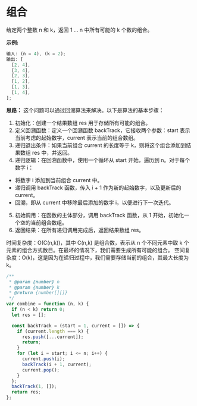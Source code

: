 # 组合

给定两个整数 n 和 k，返回 1 ... n 中所有可能的 k 个数的组合。

**示例:**

```js
输入: (n = 4), (k = 2);
输出: [
  [2, 4],
  [3, 4],
  [2, 3],
  [1, 2],
  [1, 3],
  [1, 4],
];
```

**思路：**
这个问题可以通过回溯算法来解决。以下是算法的基本步骤：

1. 初始化：创建一个结果数组 res 用于存储所有可能的组合。
2. 定义回溯函数：定义一个回溯函数 backTrack，它接收两个参数：start 表示当前考虑的起始数字，current 表示当前的组合数组。
3. 递归退出条件：如果当前组合 current 的长度等于 k，则将这个组合添加到结果数组 res 中，并返回。
4. 递归逻辑：在回溯函数中，使用一个循环从 start 开始，遍历到 n。对于每个数字 i：
  - 将数字 i 添加到当前组合 current 中。
  - 递归调用 backTrack 函数，传入 i + 1 作为新的起始数字，以及更新后的 current。
  - 回溯，即从 current 中移除最后添加的数字 i，以便进行下一次迭代。
5. 初始调用：在函数的主体部分，调用 backTrack 函数，从 1 开始，初始化一个空的当前组合数组。
6. 返回结果：在所有递归调用完成后，返回结果数组 res。

时间复杂度：O(C(n,k))，其中 C(n,k) 是组合数，表示从 n 个不同元素中取 k 个元素的组合方式数目。在最坏的情况下，我们需要生成所有可能的组合。
空间复杂度：O(k)，这是因为在递归过程中，我们需要存储当前的组合，其最大长度为 k。

```js
/**
 * @param {number} n
 * @param {number} k
 * @return {number[][]}
 */
var combine = function (n, k) {
  if (n < k) return 0;
  let res = [];

  const backTrack = (start = 1, current = []) => {
    if (current.length === k) {
      res.push([...current]);
      return;
    }
    for (let i = start; i <= n; i++) {
      current.push(i);
      backTrack(i + 1, current);
      current.pop();
    }
  };
  backTrack(1, []);
  return res;
};
```

